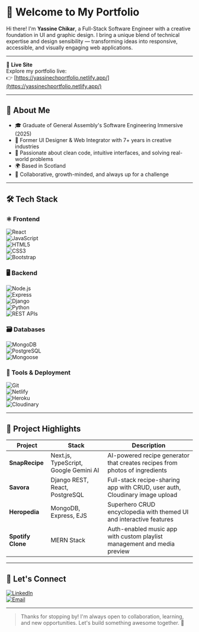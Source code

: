# 👋 Welcome to My Portfolio

Hi there! I'm **Yassine Chikar**, a Full-Stack Software Engineer with a creative foundation in UI and graphic design. I bring a unique blend of technical expertise and design sensibility — transforming ideas into responsive, accessible, and visually engaging web applications.

---

📍 **Live Site**  
Explore my portfolio live:  
👉 [https://yassinechportfolio.netlify.app/](https://yassinechportfolio.netlify.app/)

---

## 🔎 About Me

- 🎓 Graduate of General Assembly's Software Engineering Immersive (2025)
- 💼 Former UI Designer & Web Integrator with 7+ years in creative industries
- 🧠 Passionate about clean code, intuitive interfaces, and solving real-world problems
- 🌍 Based in Scotland 
- 🤝 Collaborative, growth-minded, and always up for a challenge

---

## 🛠️ Tech Stack

### ⚛️ Frontend  
![React](https://img.shields.io/badge/-React-61DAFB?style=flat&logo=react)  
![JavaScript](https://img.shields.io/badge/-JavaScript-F7DF1E?style=flat&logo=javascript&logoColor=000)  
![HTML5](https://img.shields.io/badge/-HTML5-E34F26?style=flat&logo=html5&logoColor=fff)  
![CSS3](https://img.shields.io/badge/-CSS3-1572B6?style=flat&logo=css3)  
![Bootstrap](https://img.shields.io/badge/-Bootstrap-7952B3?style=flat&logo=bootstrap&logoColor=fff)

### 🖥 Backend  
![Node.js](https://img.shields.io/badge/-Node.js-339933?style=flat&logo=node.js&logoColor=fff)  
![Express](https://img.shields.io/badge/-Express-000000?style=flat&logo=express&logoColor=fff)  
![Django](https://img.shields.io/badge/-Django-092E20?style=flat&logo=django&logoColor=fff)  
![Python](https://img.shields.io/badge/-Python-3776AB?style=flat&logo=python&logoColor=fff)  
![REST APIs](https://img.shields.io/badge/-REST%20APIs-FF6F61?style=flat)

### 🗃 Databases  
![MongoDB](https://img.shields.io/badge/-MongoDB-47A248?style=flat&logo=mongodb&logoColor=fff)  
![PostgreSQL](https://img.shields.io/badge/-PostgreSQL-336791?style=flat&logo=postgresql)  
![Mongoose](https://img.shields.io/badge/-Mongoose-880000?style=flat)

### 🧰 Tools & Deployment  
![Git](https://img.shields.io/badge/-Git-F05032?style=flat&logo=git&logoColor=fff)  
![Netlify](https://img.shields.io/badge/-Netlify-00C7B7?style=flat&logo=netlify&logoColor=fff)  
![Heroku](https://img.shields.io/badge/-Heroku-430098?style=flat&logo=heroku&logoColor=fff)  
![Cloudinary](https://img.shields.io/badge/-Cloudinary-3448C5?style=flat&logo=cloudinary&logoColor=fff)

---

## 🚀 Project Highlights

| Project        | Stack                            | Description                                                                 |
|----------------|----------------------------------|-----------------------------------------------------------------------------|
| **SnapRecipe** | Next.js, TypeScript, Google Gemini AI | AI-powered recipe generator that creates recipes from photos of ingredients |
| **Savora**     | Django REST, React, PostgreSQL   | Full-stack recipe-sharing app with CRUD, user auth, Cloudinary image upload |
| **Heropedia**  | MongoDB, Express, EJS            | Superhero CRUD encyclopedia with themed UI and interactive features         |
| **Spotify Clone** | MERN Stack                    | Auth-enabled music app with custom playlist management and media preview    |

---

## 🤝 Let's Connect

[![LinkedIn](https://img.shields.io/badge/-LinkedIn-0A66C2?style=flat&logo=linkedin&logoColor=fff)](https://linkedin.com/in/yassinechikar)  
[![Email](https://img.shields.io/badge/-Email-D14836?style=flat&logo=gmail&logoColor=fff)](mailto:yassine.c.chikar@gmail.com)

---

> Thanks for stopping by! I'm always open to collaboration, learning, and new opportunities. Let's build something awesome together. 🚀
